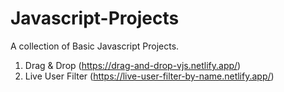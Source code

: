 # Javascript-Projects

A collection of Basic Javascript Projects.

1. Drag & Drop (https://drag-and-drop-vjs.netlify.app/)
2. Live User Filter (https://live-user-filter-by-name.netlify.app/)
